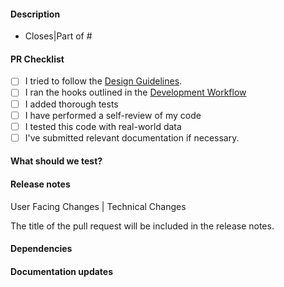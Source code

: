 <!-- Thank you for contributing to DaLI for RP2! Could you please
     take the time to fill out this PR, so that we can get your
     cool new feature added? -->

#### Description

- Closes|Part of # <!-- Insert issue number here. -->

<!-- Explain why this change is needed and the solution you propose.
     Provide context for others to understand it. -->

#### PR Checklist

- [ ] I tried to follow the [Design Guidelines](https://github.com/eprbell/dali-rp2/blob/main/README.dev.md#design-guidelines).
- [ ] I ran the hooks outlined in the [Development Workflow](https://github.com/eprbell/dali-rp2/blob/main/README.dev.md#development-workflow)
      <!-- Not required, but will probably save you time. -->
- [ ] I added thorough tests <!-- If you have time or if this is a core feature. -->
- [ ] I have performed a self-review of my code
- [ ] I tested this code with real-world data
     <!-- We might not use or have access to certain exchanges, so testing
          done by a real user with real data is extremely helpful. -->
- [ ] I've submitted relevant documentation if necessary.
     <!-- Did you add a key feature for users or changed the behavior of one? 
          If so, be sure to explain it in the relevant documentation. -->

#### What should we test?
<!-- Is there anything we should manually test? -->

#### Release notes

<!-- Please select one for your PR and delete the other. -->

User Facing Changes | Technical Changes

The title of the pull request will be included in the release notes.


#### Dependencies
<!-- Does this PR depend on another one?
     Add the link or remove this section. -->


#### Documentation updates
<!-- Is there any documentation that needs to be added? -->